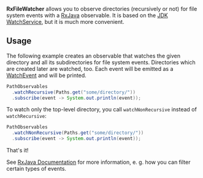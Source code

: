 **RxFileWatcher** allows you to observe directories (recursively or not) for file system events with a [RxJava](https://github.com/ReactiveX/RxJava) observable. It is based on the [JDK WatchService](https://docs.oracle.com/javase/8/docs/api/java/nio/file/WatchService.html), but it is much more convenient.

Usage
-------

The following example creates an observable that watches the given directory and all its subdirectories for file system events. Directories which are created later are watched, too. Each event will be emitted as a [WatchEvent](https://docs.oracle.com/javase/8/docs/api/java/nio/file/WatchEvent.html) and will be printed.

```java
PathObservables
  .watchRecursive(Paths.get("some/directory/"))
  .subscribe(event -> System.out.println(event));
```
    
To watch only the top-level directory, you call `watchNonRecursive` instead of `watchRecursive`:

```java
PathObservables
  .watchNonRecursive(Paths.get("some/directory/"))
  .subscribe(event -> System.out.println(event));
```

That's it!

See [RxJava Documentation](https://github.com/ReactiveX/RxJava/wiki) for more information, e. g. how you can filter certain types of events.